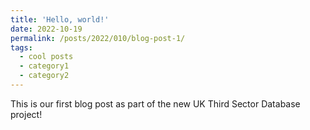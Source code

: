 ```yaml
---
title: 'Hello, world!'
date: 2022-10-19
permalink: /posts/2022/010/blog-post-1/
tags:
  - cool posts
  - category1
  - category2
---
```


This is our first blog post as part of the new UK Third Sector Database project!
